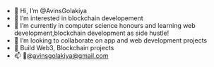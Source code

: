 - 👋 Hi, I’m @AvinsGolakiya
- 👀 I’m interested in blockchain developement
- 🌱 I’m currently in computer science honours and learning web development,blockchain development as side hustle!
- 💞️ I’m looking to collaborate on app and web development projects
- 🎯 Build Web3, Blockchain projects 
- 📫 📧@avinsgolakiya@gmail.com

<!---
AvinsGolakiya/AvinsGolakiya is a ✨ special ✨ repository because its `README.md` (this file) appears on your GitHub profile.
You can click the Preview link to take a look at your changes.
--->
